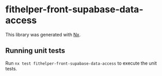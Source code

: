 # fithelper-front-supabase-data-access

This library was generated with [Nx](https://nx.dev).

## Running unit tests

Run `nx test fithelper-front-supabase-data-access` to execute the unit tests.
